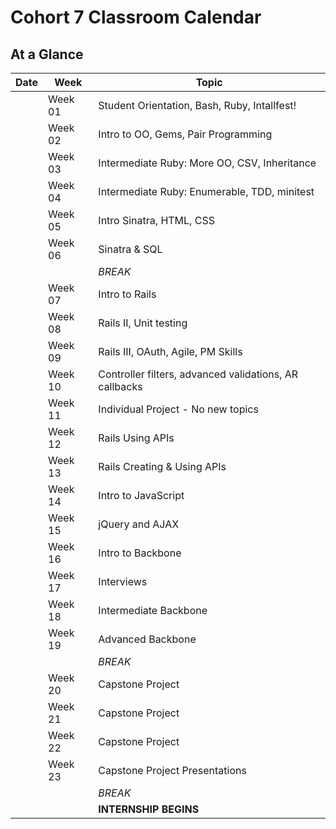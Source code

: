 # Cohort 7 Classroom Calendar

## At a Glance

| Date    | Week    | Topic
|---------|---------|-----------------------------------------
|    | Week 01 | Student Orientation, Bash, Ruby, Intallfest!
|    | Week 02 | Intro to OO, Gems, Pair Programming
|    | Week 03 | Intermediate Ruby: More OO, CSV, Inheritance
|    | Week 04 | Intermediate Ruby: Enumerable, TDD, minitest
|    | Week 05 | Intro Sinatra, HTML, CSS
|    | Week 06 | Sinatra & SQL
|    |         | _BREAK_
|    | Week 07 | Intro to Rails
|    | Week 08 | Rails II, Unit testing
|    | Week 09 | Rails III, OAuth, Agile, PM Skills
|    | Week 10 | Controller filters, advanced validations, AR callbacks
|    | Week 11 | Individual Project - No new topics
|    | Week 12 | Rails Using APIs
|    | Week 13 | Rails Creating & Using APIs
|    | Week 14 | Intro to JavaScript
|    | Week 15 | jQuery and AJAX
|    | Week 16 | Intro to Backbone
|    | Week 17 | Interviews
|    | Week 18 | Intermediate Backbone
|    | Week 19 | Advanced Backbone
|    |         | _BREAK_
|    | Week 20 | Capstone Project
|    | Week 21 | Capstone Project
|    | Week 22 | Capstone Project
|    | Week 23 | Capstone Project Presentations
|    |         | _BREAK_
|    |         | __INTERNSHIP BEGINS__
